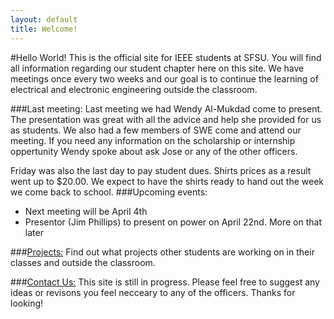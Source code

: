 ```yaml
---
layout: default
title: Welcome!
---
```

#Hello World!
This is the official site for IEEE students at SFSU. You will find all information regarding our student chapter here on this site. We have meetings once every two weeks and our goal is to continue the learning of electrical and electronic engineering outside the classroom.

###Last meeting:
Last meeting we had Wendy Al-Mukdad come to present. The presentation was great with all the advice and help she provided for us as students. We also had a few members of SWE come and attend our meeting. If you need any information on the scholarship or internship oppertunity Wendy spoke about ask Jose or any of the other officers. 

Friday was also the last day to pay student dues. Shirts prices as a result went up to $20.00. We expect to have the shirts ready to hand out the week we come back to school.
###Upcoming events:
* Next meeting will be April 4th
* Presentor (Jim Phillips) to present on power on April 22nd. More on that later

###<a href="./pages/projects.html">Projects:</a>
Find out what projects other students are working on in their classes and outside the classroom. 

###[Contact Us:](http://sfsu-ieee.github.io/contact.html)
This site is still in progress. Please feel free to suggest any ideas or revisons you feel necceary to any of the officers. Thanks for looking!

